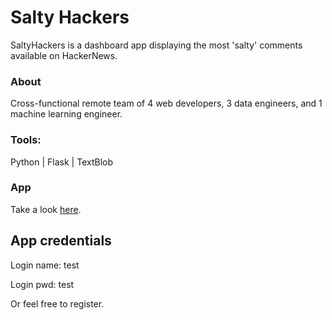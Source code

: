 # Salty Hackers

SaltyHackers is a dashboard app displaying the most 'salty' comments available on HackerNews.

### About

Cross-functional remote team of 4 web developers, 3 data engineers, and 1 machine learning engineer.

### Tools:

Python | Flask | TextBlob

### App

Take a look [here](https://saltyhackers.netlify.app/).

## App credentials

Login name: test

Login pwd: test

Or feel free to register.
